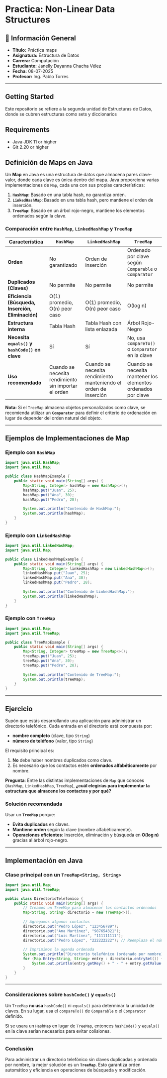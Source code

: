 # Practica: Non-Linear Data Structures 

## 📌 Información General

- **Título:** Práctica maps
- **Asignatura:** Estructura de Datos  
- **Carrera:** Computación  
- **Estudiante:** Janelly Dayanna Chacha Vélez
- **Fecha:** 08-07-2025  
- **Profesor:** Ing. Pablo Torres  

---
## Getting Started

Este repositorio se refiere a la segunda unidad de Estructuras de Datos, donde se cubren estructuras como sets y diccionarios
## Requirements
- Java JDK 11 or higher
- Git 2.20 or higher


## Definición de Maps en Java

Un **Map** en Java es una estructura de datos que almacena pares clave-valor, donde cada clave es única dentro del mapa. Java proporciona varias implementaciones de `Map`, cada una con sus propias características:

1. **`HashMap`**: Basado en una tabla hash, no garantiza orden.
2. **`LinkedHashMap`**: Basado en una tabla hash, pero mantiene el orden de inserción.
3. **`TreeMap`**: Basado en un árbol rojo-negro, mantiene los elementos ordenados según la clave.

### Comparación entre `HashMap`, `LinkedHashMap` y `TreeMap`

| Característica      | `HashMap`          | `LinkedHashMap`      | `TreeMap`           |
|----------------------|-------------------|---------------------|---------------------|
| **Orden**           | No garantizado     | Orden de inserción  | Ordenado por clave según `Comparable` o `Comparator` |
| **Duplicados (Claves)** | No permite         | No permite         | No permite         |
| **Eficiencia (Búsqueda, Inserción, Eliminación)** | O(1) promedio, O(n) peor caso | O(1) promedio, O(n) peor caso | O(log n) |
| **Estructura interna** | Tabla Hash        | Tabla Hash con lista enlazada | Árbol Rojo-Negro |
| **Necesita `equals()` y `hashCode()` en clave** | Sí                 | Sí                 | No, usa `compareTo()` o `Comparator` en la clave |
| **Uso recomendado** | Cuando se necesita rendimiento sin importar el orden | Cuando se necesita rendimiento manteniendo el orden de inserción | Cuando se necesita mantener los elementos ordenados por clave |

**Nota:** Si el `TreeMap` almacena objetos personalizados como clave, se recomienda utilizar un **`Comparator`** para definir el criterio de ordenación en lugar de depender del orden natural del objeto.

---

## Ejemplos de Implementaciones de Map

### Ejemplo con `HashMap`
```java
import java.util.HashMap;
import java.util.Map;

public class HashMapExample {
    public static void main(String[] args) {
        Map<String, Integer> hashMap = new HashMap<>();
        hashMap.put("Juan", 25);
        hashMap.put("Ana", 30);
        hashMap.put("Pedro", 28);
        
        System.out.println("Contenido de HashMap:");
        System.out.println(hashMap);
    }
}
```

### Ejemplo con `LinkedHashMap`
```java
import java.util.LinkedHashMap;
import java.util.Map;

public class LinkedHashMapExample {
    public static void main(String[] args) {
        Map<String, Integer> linkedHashMap = new LinkedHashMap<>();
        linkedHashMap.put("Juan", 25);
        linkedHashMap.put("Ana", 30);
        linkedHashMap.put("Pedro", 28);
        
        System.out.println("Contenido de LinkedHashMap:");
        System.out.println(linkedHashMap);
    }
}
```

### Ejemplo con `TreeMap`
```java
import java.util.Map;
import java.util.TreeMap;

public class TreeMapExample {
    public static void main(String[] args) {
        Map<String, Integer> treeMap = new TreeMap<>();
        treeMap.put("Juan", 25);
        treeMap.put("Ana", 30);
        treeMap.put("Pedro", 28);
        
        System.out.println("Contenido de TreeMap:");
        System.out.println(treeMap);
    }
}
```

---

## Ejercicio

Supón que estás desarrollando una aplicación para administrar un directorio telefónico. Cada entrada en el directorio está compuesta por:
- **nombre completo** (clave, tipo `String`)
- **número de teléfono** (valor, tipo `String`)

El requisito principal es:
1. **No** debe haber nombres duplicados como clave.
2. Es necesario que los contactos estén **ordenados alfabéticamente** por nombre.

**Pregunta**: Entre las distintas implementaciones de `Map` que conoces (`HashMap`, `LinkedHashMap`, `TreeMap`), **¿cuál elegirías para implementar la estructura que almacene los contactos y por qué?**

### Solución recomendada

Usar un **`TreeMap`** porque:
- **Evita duplicados** en claves.
- **Mantiene orden** según la clave (nombre alfabéticamente).
- **Operaciones eficientes**: Inserción, eliminación y búsqueda en **O(log n)** gracias al árbol rojo-negro.

---

## Implementación en Java

### Clase principal con un `TreeMap<String, String>`

```java
import java.util.Map;
import java.util.TreeMap;

public class DirectorioTelefonico {
    public static void main(String[] args) {
        // Creamos un TreeMap para almacenar los contactos ordenados
        Map<String, String> directorio = new TreeMap<>();
        
        // Agregamos algunos contactos
        directorio.put("Pedro López", "123456789");
        directorio.put("Ana Martínez", "987654321");
        directorio.put("Luis Martínez", "111111111");
        directorio.put("Pedro López", "222222222"); // Reemplaza el número anterior
        
        // Imprimimos la agenda ordenada
        System.out.println("Directorio telefónico (ordenado por nombre):");
        for (Map.Entry<String, String> entry : directorio.entrySet()) {
            System.out.println(entry.getKey() + " - " + entry.getValue());
        }
    }
}
```

---

### Consideraciones sobre `hashCode()` y `equals()`

Un `TreeMap` **no usa** `hashCode()` ni `equals()` para determinar la unicidad de claves. En su lugar, usa el `compareTo()` de `Comparable` o el `Comparator` definido.

Si se usara un `HashMap` en lugar de `TreeMap`, entonces `hashCode()` y `equals()` en la clave serían necesarios para evitar colisiones.

---

### Conclusión
Para administrar un directorio telefónico sin claves duplicadas y ordenado por nombre, la mejor solución es un **`TreeMap`**. Esto garantiza orden automático y eficiencia en operaciones de búsqueda y modificación.

